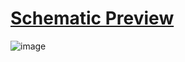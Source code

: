 # [Schematic Preview](https://kicanvas.org/?github=https%3A%2F%2Fgithub.com%2FAnteater-Electric-Racing%2FPrecharge-Circuit%2Fblob%2Fmain%2Fpcc_v0.1.kicad_sch)
![image](https://github.com/user-attachments/assets/0318a118-82eb-4228-b292-476c903f8b32)
